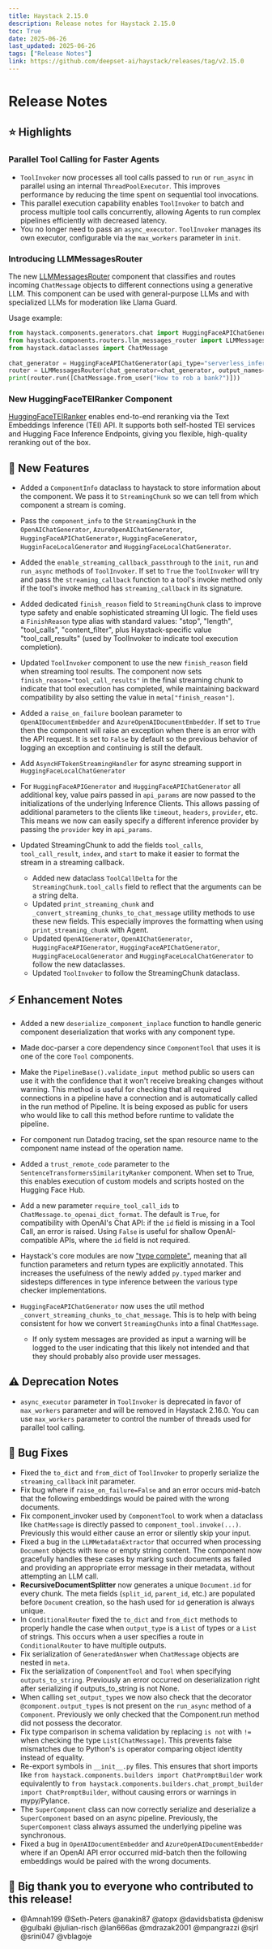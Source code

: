 ```yaml
---
title: Haystack 2.15.0
description: Release notes for Haystack 2.15.0
toc: True
date: 2025-06-26
last_updated: 2025-06-26
tags: ["Release Notes"]
link: https://github.com/deepset-ai/haystack/releases/tag/v2.15.0
---
```


# Release Notes

## ⭐️ Highlights

### Parallel Tool Calling for Faster Agents

- `ToolInvoker` now processes all tool calls passed to `run` or `run_async` in parallel using an internal `ThreadPoolExecutor`. This improves performance by reducing the time spent on sequential tool invocations.
- This parallel execution capability enables `ToolInvoker` to batch and process multiple tool calls concurrently, allowing Agents to run complex pipelines efficiently with decreased latency.
- You no longer need to pass an `async_executor`. `ToolInvoker` manages its own executor, configurable via the `max_workers` parameter in `init`.

### Introducing LLMMessagesRouter
The new [LLMMessagesRouter](https://docs.haystack.deepset.ai/docs/llmmessagesrouter) component that classifies and routes incoming `ChatMessage` objects to different connections using a generative LLM. This component can be used with general-purpose LLMs and with specialized LLMs for moderation like Llama Guard.

Usage example: 
```python
from haystack.components.generators.chat import HuggingFaceAPIChatGenerator 
from haystack.components.routers.llm_messages_router import LLMMessagesRouter
from haystack.dataclasses import ChatMessage 
 
chat_generator = HuggingFaceAPIChatGenerator(api_type="serverless_inference_api", api_params={"model": "meta-llama/Llama-Guard-4-12B", "provider": "groq"}, )  
router = LLMMessagesRouter(chat_generator=chat_generator, output_names=["unsafe", "safe"], output_patterns=["unsafe", "safe"])  
print(router.run([ChatMessage.from_user("How to rob a bank?")]))
```

### New HuggingFaceTEIRanker Component
[HuggingFaceTEIRanker](https://docs.haystack.deepset.ai/docs/huggingfaceteiranker) enables end-to-end reranking via the Text Embeddings Inference (TEI) API. It supports both self-hosted TEI services and Hugging Face Inference Endpoints, giving you flexible, high-quality reranking out of the box.


## 🚀 New Features

-   Added a `ComponentInfo` dataclass to haystack to store information about the component. We pass it to `StreamingChunk` so we can tell from which component a stream is coming.
-   Pass the `component_info` to the `StreamingChunk` in the `OpenAIChatGenerator`, `AzureOpenAIChatGenerator`, `HuggingFaceAPIChatGenerator`, `HuggingFaceGenerator`, `HugginFaceLocalGenerator` and `HuggingFaceLocalChatGenerator`.

-   Added the `enable_streaming_callback_passthrough` to the `init`, `run` and `run_async` methods of `ToolInvoker`. If set to `True` the `ToolInvoker` will try and pass the `streaming_callback` function to a tool's invoke method only if the tool's invoke method has `streaming_callback` in its signature.

-   Added dedicated `finish_reason` field to `StreamingChunk` class to improve type safety and enable sophisticated streaming UI logic. The field uses a `FinishReason` type alias with standard values: "stop", "length", "tool_calls", "content_filter", plus Haystack-specific value "tool_call_results" (used by ToolInvoker to indicate tool execution completion).

-   Updated `ToolInvoker` component to use the new `finish_reason` field when streaming tool results. The component now sets `finish_reason="tool_call_results"` in the final streaming chunk to indicate that tool execution has completed, while maintaining backward compatibility by also setting the value in `meta["finish_reason"]`.

-   Added a `raise_on_failure` boolean parameter to `OpenAIDocumentEmbedder` and `AzureOpenAIDocumentEmbedder`. If set to `True` then the component will raise an exception when there is an error with the API request. It is set to `False` by default so the previous behavior of logging an exception and continuing is still the default.

-   Add `AsyncHFTokenStreamingHandler` for async streaming support in `HuggingFaceLocalChatGenerator`

-   For `HuggingFaceAPIGenerator` and `HuggingFaceAPIChatGenerator` all additional key, value pairs passed in `api_params` are now passed to the initializations of the underlying Inference Clients. This allows passing of additional parameters to the clients like `timeout`, `headers`, `provider`, etc. This means we now can easily specify a different inference provider by passing the `provider` key in `api_params`.

-   Updated StreamingChunk to add the fields `tool_calls`, `tool_call_result`, `index`, and `start` to make it easier to format the stream in a streaming callback.

    -   Added new dataclass `ToolCallDelta` for the `StreamingChunk.tool_calls` field to reflect that the arguments can be a string delta.
    -   Updated `print_streaming_chunk` and `_convert_streaming_chunks_to_chat_message` utility methods to use these new fields. This especially improves the formatting when using `print_streaming_chunk` with Agent.
    -   Updated `OpenAIGenerator`, `OpenAIChatGenerator`, `HuggingFaceAPIGenerator`, `HuggingFaceAPIChatGenerator`, `HuggingFaceLocalGenerator` and `HuggingFaceLocalChatGenerator` to follow the new dataclasses.
    -   Updated `ToolInvoker` to follow the StreamingChunk dataclass.

## ⚡️ Enhancement Notes

-   Added a new `deserialize_component_inplace` function to handle generic component deserialization that works with any component type.
-   Made doc-parser a core dependency since `ComponentTool` that uses it is one of the core `Tool` components.
-   Make the `PipelineBase().validate_input `method public so users can use it with the confidence that it won't receive breaking changes without warning. This method is useful for checking that all required connections in a pipeline have a connection and is automatically called in the run method of Pipeline. It is being exposed as public for users who would like to call this method before runtime to validate the pipeline.
-   For component run Datadog tracing, set the span resource name to the component name instead of the operation name.
-   Added a `trust_remote_code` parameter to the `SentenceTransformersSimilarityRanker` component. When set to True, this enables execution of custom models and scripts hosted on the Hugging Face Hub.
-   Add a new parameter `require_tool_call_ids` to `ChatMessage.to_openai_dict_format`. The default is `True`, for compatibility with OpenAI's Chat API: if the `id` field is missing in a Tool Call, an error is raised. Using `False` is useful for shallow OpenAI-compatible APIs, where the `id` field is not required.
-   Haystack's core modules are now ["type complete"](<https://typing.python.org/en/latest/guides/libraries.html#how-much-of-my-library-needs-types>), meaning that all function parameters and return types are explicitly annotated. This increases the usefulness of the newly added `py.typed` marker and sidesteps differences in type inference between the various type checker implementations.
-   `HuggingFaceAPIChatGenerator` now uses the util method `_convert_streaming_chunks_to_chat_message`. This is to help with being consistent for how we convert `StreamingChunks` into a final `ChatMessage`.

    -   If only system messages are provided as input a warning will be logged to the user indicating that this likely not intended and that they should probably also provide user messages.

## ⚠️ Deprecation Notes
-   `async_executor` parameter in `ToolInvoker` is deprecated in favor of `max_workers` parameter and will be removed in Haystack 2.16.0. You can use `max_workers` parameter to control the number of threads used for parallel tool calling.

## 🐛 Bug Fixes

-   Fixed the `to_dict` and `from_dict` of `ToolInvoker` to properly serialize the `streaming_callback` init parameter.
-   Fix bug where if `raise_on_failure=False` and an error occurs mid-batch that the following embeddings would be paired with the wrong documents.
-   Fix component_invoker used by `ComponentTool` to work when a dataclass like `ChatMessage` is directly passed to `component_tool.invoke(...)`. Previously this would either cause an error or silently skip your input.
-   Fixed a bug in the `LLMMetadataExtractor` that occurred when processing `Document` objects with `None` or empty string content. The component now gracefully handles these cases by marking such documents as failed and providing an appropriate error message in their metadata, without attempting an LLM call.
-   **RecursiveDocumentSplitter** now generates a unique `Document.id` for every chunk. The meta fields (`split_id`, `parent_id`, etc.) are populated before `Document` creation, so the hash used for `id` generation is always unique.
-   In `ConditionalRouter` fixed the `to_dict` and `from_dict` methods to properly handle the case when `output_type` is a `List` of types or a `List` of strings. This occurs when a user specifies a route in `ConditionalRouter` to have multiple outputs.
-   Fix serialization of `GeneratedAnswer` when `ChatMessage` objects are nested in `meta`.
-   Fix the serialization of `ComponentTool` and `Tool` when specifying `outputs_to_string`. Previously an error occurred on deserialization right after serializing if outputs_to_string is not None.
-   When calling `set_output_types` we now also check that the decorator `@component.output_types` is not present on the `run_async` method of a `Component`. Previously we only checked that the Component.run method did not possess the decorator.
-   Fix type comparison in schema validation by replacing `is not` with `!=` when checking the type `List[ChatMessage]`. This prevents false mismatches due to Python's `is` operator comparing object identity instead of equality.
-   Re-export symbols in `__init__.py` files. This ensures that short imports like `from haystack.components.builders import ChatPromptBuilder` work equivalently to `from haystack.components.builders.chat_prompt_builder import ChatPromptBuilder`, without causing errors or warnings in mypy/Pylance.
-   The `SuperComponent` class can now correctly serialize and deserialize a `SuperComponent` based on an async pipeline. Previously, the `SuperComponent` class always assumed the underlying pipeline was synchronous.
- Fixed a bug in `OpenAIDocumentEmbedder` and `AzureOpenAIDocumentEmbedder` where if an OpenAI API error occurred mid-batch then the following embeddings would be paired with the wrong documents.

## 💙  Big thank you to everyone who contributed to this release!
* @Amnah199 @Seth-Peters @anakin87 @atopx @davidsbatista @denisw @gulbaki @julian-risch @lan666as @mdrazak2001 @mpangrazzi @sjrl @srini047 @vblagoje
